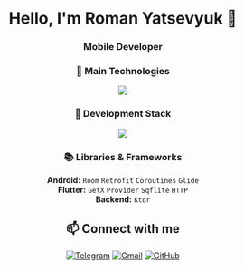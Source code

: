 <div align="center">

# Hello, I'm Roman Yatsevyuk 👋
### Mobile Developer

### 🚀 Main Technologies
<img src="https://skillicons.dev/icons?i=android,flutter,kotlin,java,dart,swift&theme=light" />

### 🔧 Development Stack
<img src="https://skillicons.dev/icons?i=ktor,gradle,git,github&theme=light" />

### 📚 Libraries & Frameworks
**Android:** `Room` `Retrofit` `Coroutines` `Glide`  
**Flutter:** `GetX` `Provider` `Sqflite` `HTTP`  
**Backend:** `Ktor`

## 📫 Connect with me

[![Telegram](https://skillicons.dev/icons?i=telegram&theme=light)](https://t.me/Romasusik)
[![Gmail](https://skillicons.dev/icons?i=gmail&theme=light)](mailto:fristailik@gmail.com)
[![GitHub](https://skillicons.dev/icons?i=github&theme=light)](https://github.com/ichega)

</div>
